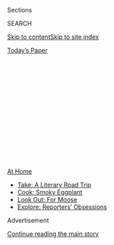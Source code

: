 <div id="app">

<div>

<div>

<div>

<div class="NYTAppHideMasthead css-1q2w90k e1suatyy0">

<div class="section css-ui9rw0 e1suatyy2">

<div class="css-eph4ug er09x8g0">

<div class="css-6n7j50">

</div>

<span class="css-1dv1kvn">Sections</span>

<div class="css-10488qs">

<span class="css-1dv1kvn">SEARCH</span>

</div>

[Skip to content](#site-content)[Skip to site
index](#site-index)

</div>

<div class="css-10698na e1huz5gh0">

</div>

</div>

<div id="masthead-bar-one" class="section hasLinks css-15hmgas e1csuq9d3">

<div class="css-uqyvli e1csuq9d0">

</div>

<div class="css-1uqjmks e1csuq9d1">

</div>

<div class="css-9e9ivx">

[](https://myaccount.nytimes3xbfgragh.onion/auth/login?response_type=cookie&client_id=vi)

</div>

<div class="css-1bvtpon e1csuq9d2">

[Today’s
Paper](https://www.nytimes3xbfgragh.onion/section/todayspaper)

</div>

</div>

</div>

</div>

<div data-aria-hidden="false">

<div id="site-content" data-role="main">

<div>

<div class="css-1aor85t" style="opacity:0.000000001;z-index:-1;visibility:hidden">

<div class="css-1hqnpie">

<div class="css-epjblv">

<span class="css-17xtcya">[Opinion](/section/opinion)</span><span class="css-x15j1o">|</span><span class="css-fwqvlz">Dogs,
at Least, Love Home
Quarantine</span>

</div>

<div class="css-k008qs">

<div class="css-1iwv8en">

<span class="css-18z7m18"></span>

<div>

</div>

</div>

<span class="css-1n6z4y">https://nyti.ms/2UmmvTd</span>

<div class="css-1705lsu">

<div class="css-4xjgmj">

<div class="css-4skfbu" data-role="toolbar" data-aria-label="Social Media Share buttons, Save button, and Comments Panel with current comment count" data-testid="share-tools">

  - 
  - 
  - 
  - 
    
    <div class="css-6n7j50">
    
    </div>

  - 
  - 

</div>

</div>

</div>

</div>

</div>

</div>

<div id="NYT_TOP_BANNER_REGION" class="css-13pd83m">

<div>

<div id="maps-athome-menu" class="section interactive-content interactive-size-medium css-1edisqu">

<div class="css-17ih8de interactive-body">

<div class="at-home-nav__innerContainer">

<div class="at-home-nav__title">

[At
Home](https://www.nytimes3xbfgragh.onion/spotlight/at-home?action=click&pgtype=Article&state=default&region=TOP_BANNER&context=at_home_menu)

</div>

  - [Take: A Literary Road
    Trip](https://www.nytimes3xbfgragh.onion/2020/07/28/books/time-for-a-literary-road-trip.html?action=click&pgtype=Article&state=default&region=TOP_BANNER&context=at_home_menu)
  - [Cook: Smoky
    Eggplant](https://www.nytimes3xbfgragh.onion/2020/07/29/magazine/bored-with-your-home-cooking-some-smoky-eggplant-will-fix-that.html?action=click&pgtype=Article&state=default&region=TOP_BANNER&context=at_home_menu)
  - [Look Out: For
    Moose](https://www.nytimes3xbfgragh.onion/2020/07/27/travel/moose-michigan-isle-royale.html?action=click&pgtype=Article&state=default&region=TOP_BANNER&context=at_home_menu)
  - [Explore: Reporters’
    Obsessions](https://www.nytimes3xbfgragh.onion/interactive/2020/at-home/even-more-reporters-editors-diaries-lists-recommendations.html?action=click&pgtype=Article&state=default&region=TOP_BANNER&context=at_home_menu)

</div>

</div>

</div>

</div>

</div>

<div id="top-wrapper" class="css-1sy8kpn">

<div id="top-slug" class="css-l9onyx">

Advertisement

</div>

[Continue reading the main
story](#after-top)

<div class="ad top-wrapper" style="text-align:center;height:100%;display:block;min-height:250px">

<div id="top" class="place-ad" data-position="top" data-size-key="top">

</div>

</div>

<div id="after-top">

</div>

</div>

<div>

<div class="css-v5btjw etb61u70">

<div class="css-v05ibm etb61u71">

[Opinion](/section/opinion)

</div>

</div>

<div id="sponsor-wrapper" class="css-1hyfx7x">

<div id="sponsor-slug" class="css-19vbshk">

Supported by

</div>

[Continue reading the main
story](#after-sponsor)

<div id="sponsor" class="ad sponsor-wrapper" style="text-align:center;height:100%;display:block">

</div>

<div id="after-sponsor">

</div>

</div>

<div class="css-186x18t">

</div>

<div class="css-1vkm6nb ehdk2mb0">

# Dogs, at Least, Love Home Quarantine

</div>

Mine and I still walk, and we talk a whole lot more.

<div class="css-18e8msd">

<div class="css-vp77d3 epjyd6m0">

<div class="css-1baulvz">

By <span class="css-1baulvz last-byline" itemprop="name">Alexandra
Horowitz</span>

<div class="css-8atqhb">

Dr. Horowitz is a cognitive scientist who studies dogs.

</div>

</div>

</div>

  - March 27,
    2020

  - 
    
    <div class="css-4xjgmj">
    
    <div class="css-d8bdto" data-role="toolbar" data-aria-label="Social Media Share buttons, Save button, and Comments Panel with current comment count" data-testid="share-tools">
    
      - 
      - 
      - 
      - 
        
        <div class="css-6n7j50">
        
        </div>
    
      - 
      - 
    
    </div>
    
    </div>

</div>

<div class="css-79elbk" data-testid="photoviewer-wrapper">

<div class="css-z3e15g" data-testid="photoviewer-wrapper-hidden">

</div>

<div class="css-1a48zt4 ehw59r15" data-testid="photoviewer-children">

![<span class="css-cnj6d5 e1z0qqy90" itemprop="copyrightHolder"><span class="css-1ly73wi e1tej78p0">Credit...</span><span><span>Ping
Zhu</span></span></span>](https://static01.graylady3jvrrxbe.onion/images/2020/03/30/opinion/27horowitz/27horowitz-articleLarge.jpg?quality=75&auto=webp&disable=upscale)

</div>

</div>

</div>

<div class="section meteredContent css-1r7ky0e" name="articleBody" itemprop="articleBody">

<div class="css-1fanzo5 StoryBodyCompanionColumn">

<div class="css-53u6y8">

Next to me on the couch, one of my dogs twitches his feet and curls his
lower lip in his sleep. His tail thumps on a soft pillow. An “urph” —
maybe a stifled bark — escapes his mouth and he wakes himself up,
looking at me accusingly. “That was you\!” I tell him.

As a writer and dog-cognition researcher, I can — and do — spend the
greatest part of the day observing dogs, talking to dogs and hanging out
beside my dog while working. And now, in this extraordinary time, many
more of us find ourselves working at home with our dogs full time. Good
for us — and great for the dogs.

Quarantine, and even social distancing, is meant to impose an isolation
that most of us, as a highly social species, work hard throughout our
lives to avoid. Even the most introverted of us need company — some
touchstone of a shared existence through time. In reflecting on our
changed society, the isolation of the elderly and the sick seems
especially cruel. In many places, older residents quarantined in nursing
homes cannot have visitors, and are suffering not just from potentially
fatal infections but also from [the loss of the company of their family
members](https://www.npr.org/2020/03/07/813113958/opinion-1-unfathomable-toll-of-the-coronavirus-outbreak-dying-alone)
and the comfort of their presence and touch — a biological urge.

Our drive to keep animals, dogs in particular, strikes me as similar in
nature: Their simple presence, and their willingness to be touched, is
viscerally satisfying. Time spent reading on the couch is massively
improved by a dog’s head resting on my leg; a warm, snuffling muzzle
directed at me is instantly calming. Social media abounds with images of
dogs (some bemused, some [wagging their tails so hard as to sprain
them](https://twitter.com/Emmasmith77xx/status/1240952373113208832?s=20))
alongside their isolated persons: Dogs are now our proxy for other
humans.

</div>

</div>

<div class="css-1fanzo5 StoryBodyCompanionColumn">

<div class="css-53u6y8">

There are some 90 million dogs in the United States, and in some ways,
we have treated dogs as quasi-people all along. Contemporary dogs in
Western households live inside and join us on our walks, in our repose
with a book or in front of the TV — they even sleep with us. [We talk to
our
dogs](https://www.nytimes3xbfgragh.onion/2019/08/02/opinion/sunday/talking-dog.html)
as though they not only understand us, but also care deeply about what
we say.

Still, our current situation highlights that, as indulged, attired and
birthday-party-feted as the average owned dog is in the United States,
many dogs are ordinarily in a daily condition of social isolation.
Unless owners are able to work from home, or their home is their work,
their sociable canids must stay captive and alone for the majority of
their days. Now, the coronavirus quarantine, by imposing similar
hardship on us, is actually giving dogs something that they’ve deserved
all along: more of our companionship.

And so I was alarmed by the news that after a 17-year-old Pomeranian in
Hong Kong whose owner had Covid-19 tested “[weak
positive](https://www.scmp.com/news/hong-kong/health-environment/article/3075650/first-dog-found-coronavirus-has-died-after)”
for the coronavirus, the dog was quarantined in a state facility and
[died a few days after returning
home](https://coconuts.co/hongkong/news/hong-kong-pomeranian-that-tested-positive-for-covid-19-dies-after-returning-home/)
(officially virus-free). I worried that we would suddenly feel we should
be distanced from our pets.

Given the dog’s lack of symptoms, it appeared that the Pomeranian might
simply have been carrying the virus much like a “[doorknob or a piece of
tissue](https://www.scmp.com/news/hong-kong/article/3053026/careful-you-can-still-catch-coronavirus-your-dog-even-if-it-not?utm_medium=email&utm_source=mailchimp&utm_campaign=enlz-OpinionDaily&utm_content=20200301&MCUID=e0a9ed7cd8&MCCampaignID=5f452d4331&)”
might, as one reporter explained. On the one hand, it is a relief if
dogs are only carriers, rather than infected themselves. On the other
hand, to relegate them to the status of a subway pole is to knock them
over to the side of objects, not family members.

Legally, [dogs are considered
property](https://www.theglobeandmail.com/opinion/article-when-it-comes-to-dogs-we-shouldnt-call-ourselves-owners/),
despite their roles in our lives. What happens to property when it is
found to be dangerous, or no longer useful? Objects are given up, thrown
out, discarded. After [a second dog tested
positive](https://www.marketwatch.com/story/second-dog-tests-positive-for-coronavirus-as-owners-warned-not-to-abandon-pets-2020-03-20)
in Hong Kong (again without symptoms and again the dog of an owner with
Covid-19), city authorities admonished people not to abandon their pets.

</div>

</div>

<div class="css-1fanzo5 StoryBodyCompanionColumn">

<div class="css-53u6y8">

So what should we do with our dogs, now that we find ourselves in their
near-constant company, eyeballed by them as we move through our homes?
For now, at least, we still ought to walk them outdoors: We can all use
the fresh air, and the dogs, at least, can collect the smells of the
day. Some countries have reached the point where all movement outside is
restricted, but even in those places walking the dog is allowed as an
essential exemption.

If you’re worried that your dogs — like doorknobs — may be touched by
people who are infected, bathe them with soap after the walk. Then, once
home, make the most of the chance to fill their days with engagements:
[bouts of play](https://doi.org/10.1007/s10071-016-0976-3),
[treat-finding games](https://doi.org/10.1016/j.applanim.2018.12.009) or
[simply being in contact](https://doi.org/10.3389/fpsyg.2017.01796) —
all of which is health-giving to both dog and person.

In the United States, shelters that recently put out calls seeking
foster care for homeless animals reported being [inundated with
applicants](https://www.nytimes3xbfgragh.onion/2020/03/19/us/coronavirus-foster-pets.html):
evidence that the value of a pet’s company is well known. When we emerge
from this crisis and normalcy is resuscitated, we will have a chance to
reappraise how we want to conduct our lives.

I hope we will maintain some of our current abnormal condition: giving
our dogs the companionship they need. I hope we will come out of this
with a fuller appreciation of the privilege that it is to keep the
company of animals.

Alexandra Horowitz
([@DogUmwelt](https://twitter.com/DogUmwelt?ref_src=twsrc%5Egoogle%7Ctwcamp%5Eserp%7Ctwgr%5Eauthor))
runs the Dog Cognition Lab at Barnard College and is the author of “[Our
Dogs, Ourselves: The Story of a Singular
Bond](https://www.simonandschuster.com/books/Our-Dogs-Ourselves/Alexandra-Horowitz/9781501175008).”

*The Times is committed to publishing* [*a diversity of
letters*](https://www.nytimes3xbfgragh.onion/2019/01/31/opinion/letters/letters-to-editor-new-york-times-women.html)
*to the editor. We’d like to hear what you think about this or any of
our articles. Here are some*
[*tips*](https://help.nytimes3xbfgragh.onion/hc/en-us/articles/115014925288-How-to-submit-a-letter-to-the-editor)*.
And here’s our email:*
[*letters@NYTimes.com*](mailto:letters@NYTimes.com)*.*

*Follow The New York Times Opinion section on*
[*Facebook*](https://www.facebookcorewwwi.onion/nytopinion)*,* [*Twitter
(@NYTopinion)*](http://twitter.com/NYTOpinion) *and*
[*Instagram*](https://www.instagram.com/nytopinion/)*.*

</div>

</div>

</div>

<div>

</div>

<div>

</div>

<div>

</div>

<div>

<div id="bottom-wrapper" class="css-1ede5it">

<div id="bottom-slug" class="css-l9onyx">

Advertisement

</div>

[Continue reading the main
story](#after-bottom)

<div id="bottom" class="ad bottom-wrapper" style="text-align:center;height:100%;display:block;min-height:90px">

</div>

<div id="after-bottom">

</div>

</div>

</div>

</div>

</div>

## Site Index

<div>

</div>

## Site Information Navigation

  - [© <span>2020</span> <span>The New York Times
    Company</span>](https://help.nytimes3xbfgragh.onion/hc/en-us/articles/115014792127-Copyright-notice)

<!-- end list -->

  - [NYTCo](https://www.nytco.com/)
  - [Contact
    Us](https://help.nytimes3xbfgragh.onion/hc/en-us/articles/115015385887-Contact-Us)
  - [Work with us](https://www.nytco.com/careers/)
  - [Advertise](https://nytmediakit.com/)
  - [T Brand Studio](http://www.tbrandstudio.com/)
  - [Your Ad
    Choices](https://www.nytimes3xbfgragh.onion/privacy/cookie-policy#how-do-i-manage-trackers)
  - [Privacy](https://www.nytimes3xbfgragh.onion/privacy)
  - [Terms of
    Service](https://help.nytimes3xbfgragh.onion/hc/en-us/articles/115014893428-Terms-of-service)
  - [Terms of
    Sale](https://help.nytimes3xbfgragh.onion/hc/en-us/articles/115014893968-Terms-of-sale)
  - [Site
    Map](https://spiderbites.nytimes3xbfgragh.onion)
  - [Help](https://help.nytimes3xbfgragh.onion/hc/en-us)
  - [Subscriptions](https://www.nytimes3xbfgragh.onion/subscription?campaignId=37WXW)

</div>

</div>

</div>

</div>
